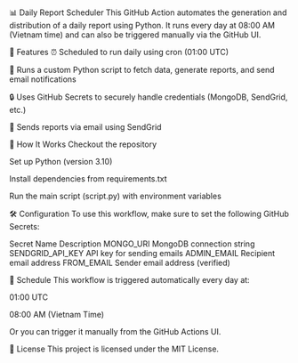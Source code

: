 📊 Daily Report Scheduler
This GitHub Action automates the generation and distribution of a daily report using Python. It runs every day at 08:00 AM (Vietnam time) and can also be triggered manually via the GitHub UI.

🧩 Features
⏰ Scheduled to run daily using cron (01:00 UTC)

🐍 Runs a custom Python script to fetch data, generate reports, and send email notifications

🔒 Uses GitHub Secrets to securely handle credentials (MongoDB, SendGrid, etc.)

💌 Sends reports via email using SendGrid

🚀 How It Works
Checkout the repository

Set up Python (version 3.10)

Install dependencies from requirements.txt

Run the main script (script.py) with environment variables

🛠️ Configuration
To use this workflow, make sure to set the following GitHub Secrets:

Secret Name	Description
MONGO_URI	MongoDB connection string
SENDGRID_API_KEY	API key for sending emails
ADMIN_EMAIL	Recipient email address
FROM_EMAIL	Sender email address (verified)

📅 Schedule
This workflow is triggered automatically every day at:

01:00 UTC

08:00 AM (Vietnam Time)

Or you can trigger it manually from the GitHub Actions UI.

📄 License
This project is licensed under the MIT License.

